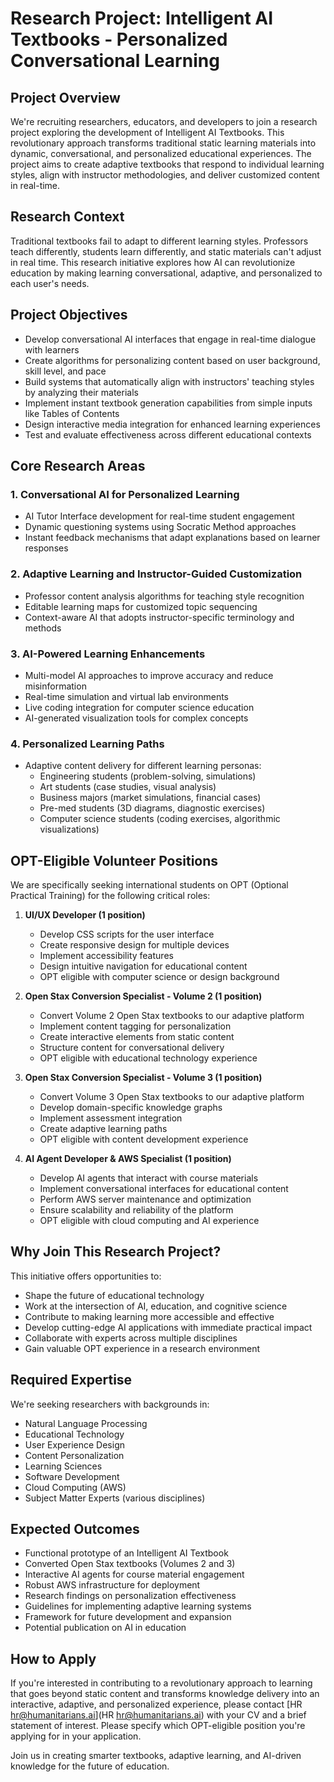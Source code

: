 # Research Project: Intelligent AI Textbooks - Personalized Conversational Learning

## Project Overview

We're recruiting researchers, educators, and developers to join a research project exploring the development of Intelligent AI Textbooks. This revolutionary approach transforms traditional static learning materials into dynamic, conversational, and personalized educational experiences. The project aims to create adaptive textbooks that respond to individual learning styles, align with instructor methodologies, and deliver customized content in real-time.

## Research Context

Traditional textbooks fail to adapt to different learning styles. Professors teach differently, students learn differently, and static materials can't adjust in real time. This research initiative explores how AI can revolutionize education by making learning conversational, adaptive, and personalized to each user's needs.

## Project Objectives

- Develop conversational AI interfaces that engage in real-time dialogue with learners
- Create algorithms for personalizing content based on user background, skill level, and pace
- Build systems that automatically align with instructors' teaching styles by analyzing their materials
- Implement instant textbook generation capabilities from simple inputs like Tables of Contents
- Design interactive media integration for enhanced learning experiences
- Test and evaluate effectiveness across different educational contexts

## Core Research Areas

### 1. Conversational AI for Personalized Learning
- AI Tutor Interface development for real-time student engagement
- Dynamic questioning systems using Socratic Method approaches
- Instant feedback mechanisms that adapt explanations based on learner responses

### 2. Adaptive Learning and Instructor-Guided Customization
- Professor content analysis algorithms for teaching style recognition
- Editable learning maps for customized topic sequencing
- Context-aware AI that adopts instructor-specific terminology and methods

### 3. AI-Powered Learning Enhancements
- Multi-model AI approaches to improve accuracy and reduce misinformation
- Real-time simulation and virtual lab environments
- Live coding integration for computer science education
- AI-generated visualization tools for complex concepts

### 4. Personalized Learning Paths
- Adaptive content delivery for different learning personas:
  - Engineering students (problem-solving, simulations)
  - Art students (case studies, visual analysis)
  - Business majors (market simulations, financial cases)
  - Pre-med students (3D diagrams, diagnostic exercises)
  - Computer science students (coding exercises, algorithmic visualizations)

## OPT-Eligible Volunteer Positions

We are specifically seeking international students on OPT (Optional Practical Training) for the following critical roles:

1. **UI/UX Developer (1 position)**
   - Develop CSS scripts for the user interface
   - Create responsive design for multiple devices
   - Implement accessibility features
   - Design intuitive navigation for educational content
   - OPT eligible with computer science or design background

2. **Open Stax Conversion Specialist - Volume 2 (1 position)**
   - Convert Volume 2 Open Stax textbooks to our adaptive platform
   - Implement content tagging for personalization
   - Create interactive elements from static content
   - Structure content for conversational delivery
   - OPT eligible with educational technology experience

3. **Open Stax Conversion Specialist - Volume 3 (1 position)**
   - Convert Volume 3 Open Stax textbooks to our adaptive platform
   - Develop domain-specific knowledge graphs
   - Implement assessment integration
   - Create adaptive learning paths
   - OPT eligible with content development experience

4. **AI Agent Developer & AWS Specialist (1 position)**
   - Develop AI agents that interact with course materials
   - Implement conversational interfaces for educational content
   - Perform AWS server maintenance and optimization
   - Ensure scalability and reliability of the platform
   - OPT eligible with cloud computing and AI experience

## Why Join This Research Project?

This initiative offers opportunities to:
- Shape the future of educational technology
- Work at the intersection of AI, education, and cognitive science
- Contribute to making learning more accessible and effective
- Develop cutting-edge AI applications with immediate practical impact
- Collaborate with experts across multiple disciplines
- Gain valuable OPT experience in a research environment

## Required Expertise

We're seeking researchers with backgrounds in:
- Natural Language Processing
- Educational Technology
- User Experience Design
- Content Personalization
- Learning Sciences
- Software Development
- Cloud Computing (AWS)
- Subject Matter Experts (various disciplines)

## Expected Outcomes

- Functional prototype of an Intelligent AI Textbook
- Converted Open Stax textbooks (Volumes 2 and 3)
- Interactive AI agents for course material engagement
- Robust AWS infrastructure for deployment
- Research findings on personalization effectiveness
- Guidelines for implementing adaptive learning systems
- Framework for future development and expansion
- Potential publication on AI in education

## How to Apply

If you're interested in contributing to a revolutionary approach to learning that goes beyond static content and transforms knowledge delivery into an interactive, adaptive, and personalized experience, please contact [HR <hr@humanitarians.ai>](HR <hr@humanitarians.ai>) with your CV and a brief statement of interest. Please specify which OPT-eligible position you're applying for in your application.

Join us in creating smarter textbooks, adaptive learning, and AI-driven knowledge for the future of education.
